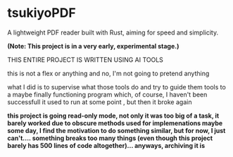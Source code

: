 # tsukiyoPDF

A lightweight PDF reader built with Rust, aiming for speed and simplicity.

**(Note: This project is in a very early, experimental stage.)**

THIS ENTIRE PROJECT IS WRITTEN USING AI TOOLS

this is not a flex or anything and no, I'm not going to pretend anything

what I did is to supervise what those tools do and try to guide them tools to a maybe finally functioning program
which, of course, I haven't been successfull
it used to run at some point , but then it broke again

**this project is going read-only mode, not only it was too big of a task, it barely worked due to obscure methods used for implemenations
maybe some day, I find the motivation to do something similar, but for now, I just can't.... something breaks too many things
(even though this project barely has 500 lines of code altogether)... anyways, archiving it is**
